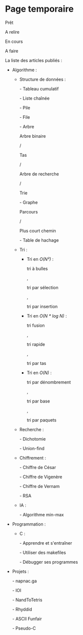 Page temporaire
===============

<p class="pret"><span>Prêt</br></span></p>
<p class="relire"><span>A relire</br></span></p>
<p class="encours"><span>En cours</br></span></p>
<p class="faire"><span>A faire</br></span></p>

La liste des articles publiés :

- Algorithme :

    - Structure de données :

         <p class="pret"><span>- Tableau cumulatif</br></span></p>
         <p class="pret"><span>- Liste chaînée</br></span></p>
         <p class="pret"><span>- Pile</br></span></p>
         <p class="pret"><span>- File</br></span></p>
         <p class="pret"><span>- Arbre</span></p> <p class="faire"><span>Arbre binaire</span></p> / <p class="faire"><span>Tas</span></p> / <p class="faire"><span>Arbre de recherche</span></p> / <p class="faire"><span>Trie</br></span></p>
         <p class="pret"><span>- Graphe</span></p> <p class="relire"><span>Parcours</span></p> / <p class="faire"><span>Plus court chemin</br></span></p>
         <p class="faire"><span>- Table de hachage </br></span></p>

    - Tri :

         - Tri en *O(N²)* : <p class="pret"><span>tri à bulles</span></p>, <p class="pret"><span>tri par sélection</span></p>, <p class="pret"><span>tri par insertion</br></span></p>
         - Tri en *O(N \* log N)* : <p class="relire"><span>tri fusion</span></p>, <p class="relire"><span>tri rapide</span></p>, <p class="relire"><span>tri par tas</br></span></p>
         - Tri en *O(N)* : <p class="relire"><span>tri par dénombrement</span></p>, <p class="faire"><span>tri par base</span></p>, <p class="faire"><span>tri par paquets</br></span></p>

    - Recherche :

         <p class="encours"><span>- Dichotomie</br></span></p>
         <p class="faire"><span>- Union-find</br></span></p>

    - Chiffrement :

         <p class="faire"><span>- Chiffre de César</br></span></p>
         <p class="faire"><span>- Chiffre de Vigenère</br></span></p>
         <p class="faire"><span>- Chiffre de Vernam</br></span></p>
         <p class="faire"><span>- RSA</br></span></p>

    - IA :

         <p class="faire"><span>- Algorithme min-max</br></span></p>

- Programmation :

    - C :

         <p class="relire"><span>- Apprendre et s'entraîner</br></span></p>
         <p class="faire"><span>- Utiliser des makefiles</br></span></p>
         <p class="faire"><span>- Débugger ses programmes</br></span></p>

- Projets :

   <p class="relire"><span>- napnac.ga</br></span></p>
   <p class="relire"><span>- IOI</br></span></p>
   <p class="relire"><span>- NandToTetris</br></span></p>
   <p class="pret"><span>- Rhyddid</br></span></p>
   <p class="pret"><span>- ASCII Funfair</br></span></p>
   <p class="pret"><span>- Pseudo-C</br></span></p>

